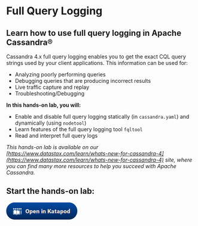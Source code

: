 # Full Query Logging

## Learn how to use full query logging in Apache Cassandra®

Cassandra 4.x full query logging enables you to get the exact CQL query strings used by your client applications. This information can be used for:
- Analyzing poorly performing queries 
- Debugging queries that are producing incorrect results
- Live traffic capture and replay
- Troubleshooting/Debugging

**In this hands-on lab, you will:**
- Enable and disable full query logging statically (in `cassandra.yaml`) and dynamically (using `nodetool`)
- Learn features of the full query logging tool `fqltool`
- Read and interpret full query logs

_This hands-on lab is available on our [https://www.datastax.com/learn/whats-new-for-cassandra-4](https://www.datastax.com/learn/whats-new-for-cassandra-4) site, where you can find many more resources to help you succeed with Apache Cassandra._

## Start the hands-on lab:

[![Open in KataPod](https://github.com/DataStax-Academy/katapod-shared-assets/blob/main/images/open-in-katapod.png)](https://gitpod.io/#https://github.com/ArtemChebotko/cassandra4-audit-logging/)
